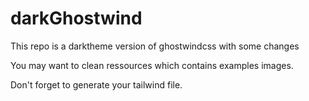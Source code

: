 # darkGhostwind
This repo is a darktheme version of ghostwindcss with some changes

You may want to clean ressources which contains examples images.

Don't forget to generate your tailwind file.
